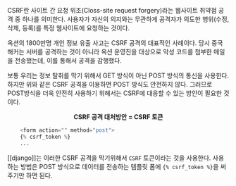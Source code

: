 CSRF란 사이트 간 요청 위조(Closs-site request forgery)라는 웹사이트 취약점 공격 중 하나를 의미한다. 사용자가 자신의 의지와는 무관하게 공격자가 의도한 행위(수정, 삭제, 등록)를 특정 웹사이트에 요청하는 것이다.

옥션의 1800만명 개인 정보 유출 사고는 CSRF 공격의 대표적인 사례이다. 당시 중국 해커는 서버를 공격하는 것이 아니라 옥션 운영진을 대상으로 악성 코드를 첨부한 메일을 전송했는데, 이를 통해서 공격을 감행했다.

보통 우리는 정보 탈취를 막기 위해서 GET 방식이 아닌 POST 방식의 통신을 사용한다. 하지만 위와 같은 CSRF 공격을 이용하면 POST 방식도 안전하지 않다. 그러므로 POST방식을 더욱 안전히 사용하기 위해서는 CSRF에 대응할 수 있는 방안이 필요한 것이다.

**<center>CSRF 공격 대처방안 = CSRF 토큰</center>**

```python
    <form action="" method="post">
    {% csrf_token %}
    ...
```

[[django]]는 이러한 CSRF 공격을 막기위해서 `CSRF` 토큰이라는 것을 사용한다.
사용하는 방법은 POST 방식으로 데이터를 전송하는 템플릿 폼에 `{% csrf_token %}`을 써주기만 하면 된다.